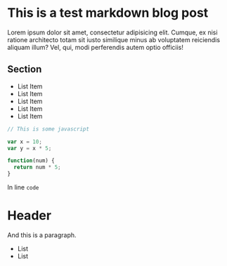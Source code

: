 # This is a test markdown blog post

Lorem ipsum dolor sit amet, consectetur adipisicing elit. Cumque, ex nisi ratione architecto totam sit iusto similique minus ab voluptatem reiciendis aliquam illum? Vel, qui, modi perferendis autem optio officiis!

## Section
* List Item
* List Item
* List Item
* List Item
* List Item

```javascript
// This is some javascript

var x = 10;
var y = x * 5;

function(num) {
  return num * 5;
}
```

In line `code`

# Header

And this is a paragraph.

- List
- List